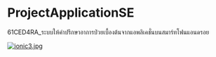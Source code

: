 # ProjectApplicationSE
61CED4RA_ระบบให้คําปรึกษาอาการป่วยเบื้องต้นจากแอพลิเคชั่นบนสมาร์ทโฟนแอนดรอย

[![ionic3.jpg](https://i.postimg.cc/rsfBGDpb/ionic3.jpg)](https://postimg.cc/zHR28XKS)

